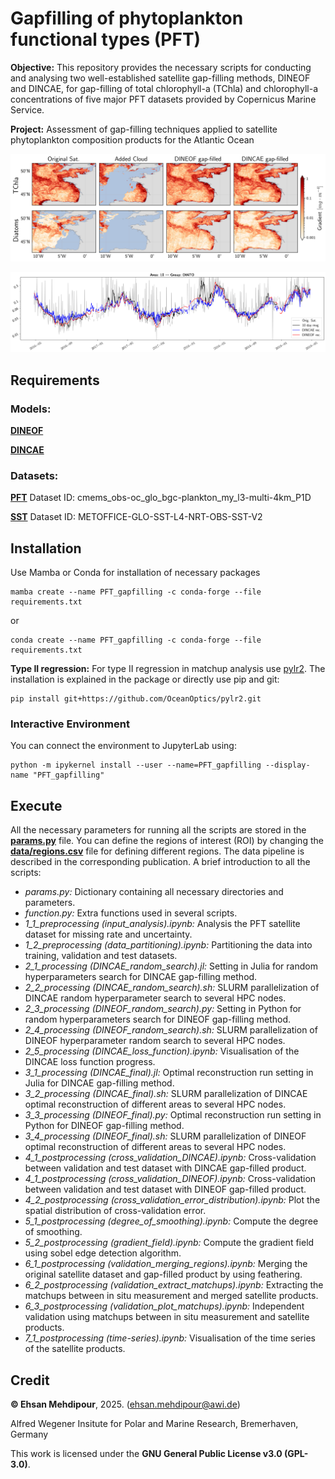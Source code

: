 # Gapfilling of phytoplankton functional types (PFT)
**Objective:** This repository provides the necessary scripts for conducting and analysing two well-established satellite gap-filling methods, DINEOF and DINCAE, for gap-filling of total chlorophyll-a (TChla) and chlorophyll-a concentrations of five major PFT datasets provided by Copernicus Marine Service.

**Project:** Assessment of gap-filling techniques applied to satellite phytoplankton composition products for the Atlantic Ocean

![Gradient-filed](fig/gradient_field_area10_2018-06-23.png)

![Time-series of Diatom](fig/timeserie_DIATO_area10.png)

## Requirements
### Models:
[**DINEOF**](https://github.com/aida-alvera/DINEOF)

[**DINCAE**](https://github.com/gher-uliege/DINCAE.jl)
### Datasets:
[**PFT**](https://doi.org/10.48670/moi-00280) Dataset ID: cmems_obs-oc_glo_bgc-plankton_my_l3-multi-4km_P1D

[**SST**](https://doi.org/10.48670/moi-00165) Dataset ID: METOFFICE-GLO-SST-L4-NRT-OBS-SST-V2

## Installation
Use Mamba or Conda for installation of necessary packages
```
mamba create --name PFT_gapfilling -c conda-forge --file requirements.txt
```
or
```
conda create --name PFT_gapfilling -c conda-forge --file requirements.txt
```
**Type II regression:** For type II regression in matchup analysis use [pylr2](https://github.com/OceanOptics/pylr2). The installation is explained in the package or directly use pip and git:
```
pip install git+https://github.com/OceanOptics/pylr2.git
```
### Interactive Environment
You can connect the environment to JupyterLab using:
```
python -m ipykernel install --user --name=PFT_gapfilling --display-name "PFT_gapfilling"
```
## Execute
All the necessary parameters for running all the scripts are stored in the [**params.py**](params.py) file. You can define the regions of interest (ROI) by changing the [**data/regions.csv**](data/regions.csv) file for defining different regions. The data pipeline is described in the corresponding publication.
A brief introduction to all the scripts:

- *params.py:* Dictionary containing all necessary directories and parameters.
- *function.py:* Extra functions used in several scripts.
- *1_1_preprocessing (input_analysis).ipynb:* Analysis the PFT satellite dataset for missing rate and uncertainty.
- *1_2_preprocessing (data_partitioning).ipynb:* Partitioning the data into training, validation and test datasets.
- *2_1_processing (DINCAE_random_search).jl:* Setting in Julia for random hyperparameters search for DINCAE gap-filling method.
- *2_2_processing (DINCAE_random_search).sh:* SLURM parallelization of DINCAE random hyperparameter search to several HPC nodes.
- *2_3_processing (DINEOF_random_search).py:* Setting in Python for random hyperparameters search for DINEOF gap-filling method.
- *2_4_processing (DINEOF_random_search).sh:* SLURM parallelization of DINEOF hyperparameter random search to several HPC nodes.
- *2_5_processing (DINCAE_loss_function).ipynb:* Visualisation of the DINCAE loss function progress.
- *3_1_processing (DINCAE_final).jl:* Optimal reconstruction run setting in Julia for DINCAE gap-filling method.
- *3_2_processing (DINCAE_final).sh:* SLURM parallelization of DINCAE optimal reconstruction of different areas to several HPC nodes.
- *3_3_processing (DINEOF_final).py:* Optimal reconstruction run setting in Python for DINEOF gap-filling method.
- *3_4_processing (DINEOF_final).sh:* SLURM parallelization of DINEOF optimal reconstruction of different areas to several HPC nodes.
- *4_1_postprocessing (cross_validation_DINCAE).ipynb:* Cross-validation between validation and test dataset with DINCAE gap-filled product.
- *4_1_postprocessing (cross_validation_DINEOF).ipynb:* Cross-validation between validation and test dataset with DINEOF gap-filled product.
- *4_2_postprocessing (cross_validation_error_distribution).ipynb:* Plot the spatial distribution of cross-validation error.
- *5_1_postprocessing (degree_of_smoothing).ipynb:* Compute the degree of smoothing.
- *5_2_postprocessing (gradient_field).ipynb:* Compute the gradient field using sobel edge detection algorithm.
- *6_1_postprocessing (validation_merging_regions).ipynb:* Merging the original satellite dataset and gap-filled product by using feathering.
- *6_2_postprocessing (validation_extract_matchups).ipynb:* Extracting the matchups between in situ measurement and merged satellite products.
- *6_3_postprocessing (validation_plot_matchups).ipynb:* Independent validation using matchups between in situ measurement and satellite products.
- *7_1_postprocessing (time-series).ipynb:* Visualisation of the time series of the satellite products.

## Credit

**© Ehsan Mehdipour**, 2025. (ehsan.mehdipour@awi.de)

Alfred Wegener Insitute for Polar and Marine Research, Bremerhaven, Germany

This work is licensed under the **GNU General Public License v3.0 (GPL-3.0)**. 

